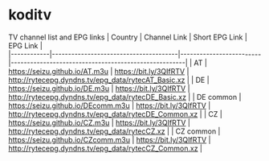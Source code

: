 # koditv
TV channel list and EPG links
| Country    | Channel Link                          | Short EPG Link          | EPG Link                                             |                      
|------------|---------------------------------------|-------------------------|------------------------------------------------------|
| AT         | https://seizu.github.io/AT.m3u        | https://bit.ly/3QIfRTV  | http://rytecepg.dyndns.tv/epg_data/rytecAT_Basic.xz  |
| DE         | https://seizu.github.io/DE.m3u        | https://bit.ly/3QIfRTV  | http://rytecepg.dyndns.tv/epg_data/rytecDE_Basic.xz  |
| DE common  | https://seizu.github.io/DEcomm.m3u    | https://bit.ly/3QIfRTV  | http://rytecepg.dyndns.tv/epg_data/rytecDE_Common.xz |
| CZ         | https://seizu.github.io/CZ.m3u        | https://bit.ly/3QIfRTV  | http://rytecepg.dyndns.tv/epg_data/rytecCZ.xz        |
| CZ common  | https://seizu.github.io/CZcomm.m3u    | https://bit.ly/3QIfRTV  | http://rytecepg.dyndns.tv/epg_data/rytecCZ_Common.xz |
